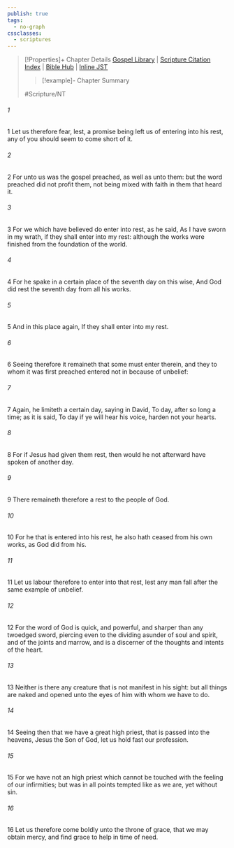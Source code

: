```yaml
---
publish: true
tags:
  - no-graph
cssclasses:
  - scriptures
---
```

>[!Properties]+ Chapter Details
>[Gospel Library](https://churchofjesuschrist.org/study/scriptures/nt/heb/4?lang=eng)    |    [Scripture Citation Index](https://scriptures.byu.edu/#09e04::c09e04)    |    [Bible Hub](https://biblehub.com/hebrews/4.htm)    |    [Inline JST](https://scripturetoolbox.com/html/ic/Hebrews/4.html)
>>[!example]- Chapter Summary
>> 
> 
>
>#Scripture/NT
###### 1
1 Let us therefore fear, lest, a promise being left us of entering into his rest, any of you should seem to come short of it.
###### 2
2 For unto us was the gospel preached, as well as unto them: but the word preached did not profit them, not being mixed with faith in them that heard it.
###### 3
3 For we which have believed do enter into rest, as he said, As I have sworn in my wrath, if they shall enter into my rest: although the works were finished from the foundation of the world.
###### 4
4 For he spake in a certain place of the seventh day on this wise, And God did rest the seventh day from all his works.
###### 5
5 And in this place again, If they shall enter into my rest.
###### 6
6 Seeing therefore it remaineth that some must enter therein, and they to whom it was first preached entered not in because of unbelief:
###### 7
7 Again, he limiteth a certain day, saying in David, To day, after so long a time; as it is said, To day if ye will hear his voice, harden not your hearts.
###### 8
8 For if Jesus had given them rest, then would he not afterward have spoken of another day.
###### 9
9 There remaineth therefore a rest to the people of God.
###### 10
10 For he that is entered into his rest, he also hath ceased from his own works, as God did from his.
###### 11
11 Let us labour therefore to enter into that rest, lest any man fall after the same example of unbelief.
###### 12
12 For the word of God is quick, and powerful, and sharper than any twoedged sword, piercing even to the dividing asunder of soul and spirit, and of the joints and marrow, and is a discerner of the thoughts and intents of the heart.
###### 13
13 Neither is there any creature that is not manifest in his sight: but all things are naked and opened unto the eyes of him with whom we have to do.
###### 14
14 Seeing then that we have a great high priest, that is passed into the heavens, Jesus the Son of God, let us hold fast our profession.
###### 15
15 For we have not an high priest which cannot be touched with the feeling of our infirmities; but was in all points tempted like as we are, yet without sin.
###### 16
16 Let us therefore come boldly unto the throne of grace, that we may obtain mercy, and find grace to help in time of need.
